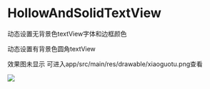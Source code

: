 # HollowAndSolidTextView

动态设置无背景色textView字体和边框颜色

动态设置有背景色圆角textView

效果图未显示 可进入app/src/main/res/drawable/xiaoguotu.png查看

![](https://github.com/EyreGe/DynamicTextBorderColor/raw/master/drawable/xiaoguotu.png)  
